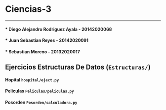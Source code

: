 # Ciencias-3
---

#### * Diego Alejandro Rodriguez Ayala - 20142020068
#### * Juan Sebastian Reyes - 20142020091
#### * Sebastian Moreno - 20132020017

## Ejercicios Estructuras De Datos (`Estructuras/`)
#### Hopital `hospital/eject.py`
#### Peliculas `Peliculas/peliculas.py`
#### Posorden `Posorden/calculadora.py`
